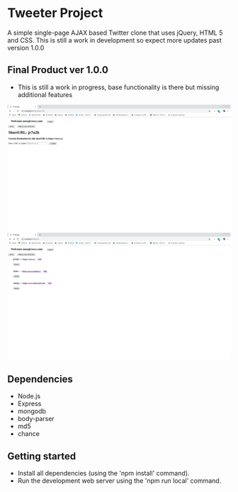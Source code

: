 # Tweeter Project

A simple single-page AJAX based Twitter clone that uses jQuery, HTML 5 and CSS. This is still a work in development so expect more updates past version 1.0.0


## Final Product ver 1.0.0
- This is still a work in progress, base functionality is there but missing additional features

!["Screenshot of URLs edit page"](https://github.com/AaLai/TinyApp-Project/blob/master/docs/Edit-URL.png?raw=true)
!["Screenshot of URLs home page"](https://github.com/AaLai/TinyApp-Project/blob/master/docs/Homepage.png?raw=true)

## Dependencies

- Node.js
- Express
- mongodb
- body-parser
- md5
- chance

## Getting started

- Install all dependencies (using the 'npm install' command).
- Run the development web server using the 'npm run local' command.

